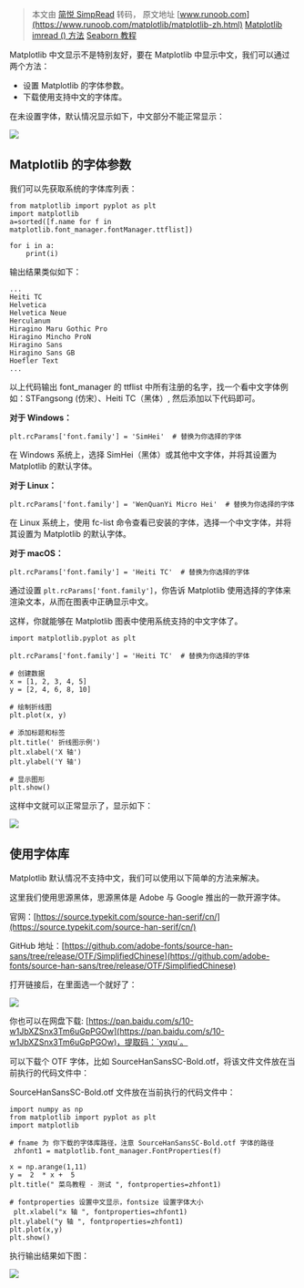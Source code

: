 > 本文由 [简悦 SimpRead](http://ksria.com/simpread/) 转码， 原文地址 [www.runoob.com](https://www.runoob.com/matplotlib/matplotlib-zh.html) [Matplotlib imread () 方法](https://www.runoob.com/matplotlib/matplotlib-imread.html "Matplotlib imread() 方法") [Seaborn 教程](https://www.runoob.com/matplotlib/seaborn-tutorial.html "Seaborn 教程")

Matplotlib 中文显示不是特别友好，要在 Matplotlib 中显示中文，我们可以通过两个方法：

*   设置 Matplotlib 的字体参数。
*   下载使用支持中文的字体库。

在未设置字体，默认情况显示如下，中文部分不能正常显示：

![](https://www.runoob.com/wp-content/uploads/2023/12/fad4973c29ae7f9ec1570a1989340c97.png)

Matplotlib 的字体参数
----------------

我们可以先获取系统的字体库列表：

```
from matplotlib import pyplot as plt
import matplotlib
a=sorted([f.name for f in matplotlib.font_manager.fontManager.ttflist])

for i in a:
    print(i)
```

输出结果类似如下：

```
...
Heiti TC
Helvetica
Helvetica Neue
Herculanum
Hiragino Maru Gothic Pro
Hiragino Mincho ProN
Hiragino Sans
Hiragino Sans GB
Hoefler Text
...
```

以上代码输出 font_manager 的 ttflist 中所有注册的名字，找一个看中文字体例如：STFangsong (仿宋）、Heiti TC（黑体）, 然后添加以下代码即可。

**对于 Windows：**

```
plt.rcParams['font.family'] = 'SimHei'  # 替换为你选择的字体
```

在 Windows 系统上，选择 SimHei（黑体）或其他中文字体，并将其设置为 Matplotlib 的默认字体。

**对于 Linux：**

```
plt.rcParams['font.family'] = 'WenQuanYi Micro Hei'  # 替换为你选择的字体
```

在 Linux 系统上，使用 fc-list 命令查看已安装的字体，选择一个中文字体，并将其设置为 Matplotlib 的默认字体。

**对于 macOS：**

```
plt.rcParams['font.family'] = 'Heiti TC'  # 替换为你选择的字体
```

通过设置 `plt.rcParams['font.family']`，你告诉 Matplotlib 使用选择的字体来渲染文本，从而在图表中正确显示中文。

这样，你就能够在 Matplotlib 图表中使用系统支持的中文字体了。

```
import matplotlib.pyplot as plt

plt.rcParams['font.family'] = 'Heiti TC'  # 替换为你选择的字体

# 创建数据
x = [1, 2, 3, 4, 5]
y = [2, 4, 6, 8, 10]

# 绘制折线图
plt.plot(x, y)

# 添加标题和标签
plt.title(' 折线图示例')
plt.xlabel('X 轴')
plt.ylabel('Y 轴')

# 显示图形
plt.show()
```

这样中文就可以正常显示了，显示如下：

![](https://www.runoob.com/wp-content/uploads/2023/12/e1105655de58ea37c9f579028ca22ad0.png)

使用字体库
-----

Matplotlib 默认情况不支持中文，我们可以使用以下简单的方法来解决。

这里我们使用思源黑体，思源黑体是 Adobe 与 Google 推出的一款开源字体。

官网：[https://source.typekit.com/source-han-serif/cn/](https://source.typekit.com/source-han-serif/cn/)

GitHub 地址：[https://github.com/adobe-fonts/source-han-sans/tree/release/OTF/SimplifiedChinese](https://github.com/adobe-fonts/source-han-sans/tree/release/OTF/SimplifiedChinese)

打开链接后，在里面选一个就好了：

![](https://www.runoob.com/wp-content/uploads/2020/07/134652C4-1164-466B-ACA2-ECE8B7E6F2AF.jpg)

你也可以在网盘下载: [https://pan.baidu.com/s/10-w1JbXZSnx3Tm6uGpPGOw](https://pan.baidu.com/s/10-w1JbXZSnx3Tm6uGpPGOw)，提取码：`yxqu`。

可以下载个 OTF 字体，比如 SourceHanSansSC-Bold.otf，将该文件文件放在当前执行的代码文件中：

SourceHanSansSC-Bold.otf 文件放在当前执行的代码文件中：

```
import numpy as np 
from matplotlib import pyplot as plt 
import matplotlib
 
# fname 为 你下载的字体库路径，注意 SourceHanSansSC-Bold.otf 字体的路径
 zhfont1 = matplotlib.font_manager.FontProperties(f) 
 
x = np.arange(1,11) 
y =  2  * x +  5 
plt.title(" 菜鸟教程 - 测试 ", fontproperties=zhfont1) 
 
# fontproperties 设置中文显示，fontsize 设置字体大小
 plt.xlabel("x 轴 ", fontproperties=zhfont1)
plt.ylabel("y 轴 ", fontproperties=zhfont1)
plt.plot(x,y) 
plt.show()
```

执行输出结果如下图：

![](https://www.runoob.com/wp-content/uploads/2018/10/246E0137-BFFA-40D1-B6E1-8D4A2789B12F.jpg)
